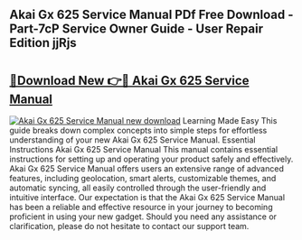 ## Akai Gx 625 Service Manual PDf Free Download - Part-7cP Service Owner Guide - User Repair Edition jjRjs

# <h2><a href="http://bc23247.oget.top/?id=Akai+Gx+625+Service+Manual">🔗Download New 👉🔴 Akai Gx 625 Service Manual</a></h2>

[![Akai Gx 625 Service Manual new download](https://i.imgur.com/5g1atiW.png)](http://bc23247.oget.top/?id=Akai+Gx+625+Service+Manual)
Learning Made Easy This guide breaks down complex concepts into simple steps for effortless understanding of your new Akai Gx 625 Service Manual. Essential Instructions Akai Gx 625 Service Manual This manual contains essential instructions for setting up and operating your product safely and effectively. Akai Gx 625 Service Manual offers users an extensive range of advanced features, including geolocation, smart alerts, customizable themes, and automatic syncing, all easily controlled through the user-friendly and intuitive interface. Our expectation is that the Akai Gx 625 Service Manual has been a reliable and effective resource in your journey to becoming proficient in using your new gadget. Should you need any assistance or clarification, please do not hesitate to contact our support team.
